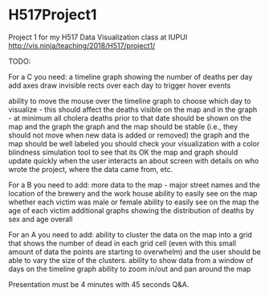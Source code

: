# H517Project1
Project 1 for my H517 Data Visualization class at IUPUI
http://vis.ninja/teaching/2018/H517/project1/

TODO:

For a C you need:
a timeline graph showing the number of deaths per day
	add axes
	draw invisible rects over each day to trigger hover events
	
ability to move the mouse over the timeline graph to choose which day to visualize - this should affect the deaths visible on the map and in the graph - at minimum all cholera deaths prior to that date should be shown on the map and the graph
the graph and the map should be stable (i.e., they should not move when new data is added or removed)
the graph and the map should be well labeled
you should check your visualization with a color blindness simulation tool to see that its OK
the map and graph should update quickly when the user interacts
an about screen with details on who wrote the project, where the data came from, etc.

For a B you need to add:
more data to the map - major street names and the location of the brewery and the work house
ability to easily see on the map whether each victim was male or female
ability to easily see on the map the age of each victim
additional graphs showing the distribution of deaths by sex and age overall

For an A you need to add:
ability to cluster the data on the map into a grid that shows the number of dead in each grid cell (even with this small amount of data the points are starting to overwhelm) and the user should be able to vary the size of the clusters.
ability to show data from a window of days on the timeline graph
ability to zoom in/out and pan around the map

Presentation must be 4 minutes with 45 seconds Q&A.
